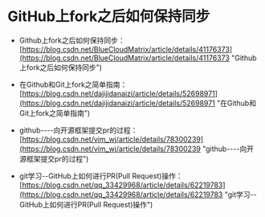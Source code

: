 # GitHub上fork之后如何保持同步
- Github上fork之后如何保持同步：[https://blog.csdn.net/BlueCloudMatrix/article/details/41176373](https://blog.csdn.net/BlueCloudMatrix/article/details/41176373 "Github上fork之后如何保持同步")
- 在Github和Git上fork之简单指南：[https://blog.csdn.net/dajijidanaizi/article/details/52698971](https://blog.csdn.net/dajijidanaizi/article/details/52698971 "在Github和Git上fork之简单指南")

- github----向开源框架提交pr的过程：[https://blog.csdn.net/vim_wj/article/details/78300239](https://blog.csdn.net/vim_wj/article/details/78300239 "github----向开源框架提交pr的过程")
- git学习--GitHub上如何进行PR(Pull Request)操作：[https://blog.csdn.net/qq_33429968/article/details/62219783](https://blog.csdn.net/qq_33429968/article/details/62219783 "git学习--GitHub上如何进行PR(Pull Request)操作")